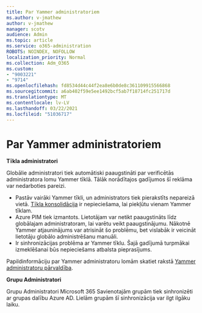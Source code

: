 ```yaml
---
title: Par Yammer administratoriem
ms.author: v-jmathew
author: v-jmathew
manager: scotv
audience: Admin
ms.topic: article
ms.service: o365-administration
ROBOTS: NOINDEX, NOFOLLOW
localization_priority: Normal
ms.collection: Adm_O365
ms.custom:
- "9003221"
- "9714"
ms.openlocfilehash: fd8534d44c44f2ea8e6b0de8c361109915566868
ms.sourcegitcommit: a6ab402f59e5ee1492bcf5ab7f18714fc251717d
ms.translationtype: MT
ms.contentlocale: lv-LV
ms.lasthandoff: 03/22/2021
ms.locfileid: "51036717"
---
```

# <a name="about-yammer-admins"></a>Par Yammer administratoriem

**Tīkla administratori**

Globālie administratori tiek automātiski paaugstināti par verificētās administratora lomu Yammer tīklā. Tālāk norādītajos gadījumos šī reklāma var nedarboties pareizi.

- Pastāv vairāki Yammer tīkli, un administrators tiek pierakstīts nepareizā vietā. [Tīkla konsolidācija](https://docs.microsoft.com/yammer/configure-your-yammer-network/consolidate-multiple-yammer-networks) ir nepieciešama, lai piekļūtu vienam Yammer tīklam.
- Azure PIM tiek izmantots. Lietotājam var netikt paaugstināts līdz globālajam administratoram, lai varētu veikt paaugstinājumu. Nākotnē Yammer atjauninājums var atrisināt šo problēmu, bet vislabāk ir veicināt lietotāju globālo administrēšanu manuāli.
- Ir sinhronizācijas problēma ar Yammer tīklu. Šajā gadījumā turpmākai izmeklēšanai būs nepieciešams atbalsta pieprasījums.

Papildinformāciju par Yammer administratoru lomām skatiet rakstā [Yammer administratoru pārvaldība](https://docs.microsoft.com/yammer/manage-yammer-users/manage-yammer-admins).

**Grupu Administratori**

Grupu Administratori Microsoft 365 Savienotajām grupām tiek sinhronizēti ar grupas dalību Azure AD. Lielām grupām šī sinhronizācija var ilgt ilgāku laiku.
